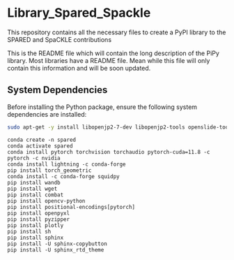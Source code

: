 # Library_Spared_Spackle

This repository contains all the necessary files to create a PyPI library to the SPARED and SpaCKLE contributions

This is the  README file which will contain the long description of the PiPy library. Most libraries have a README file. Mean while this file will only contain this information and will be soon updated. 

## System Dependencies

Before installing the Python package, ensure the following system dependencies are installed:

```sh
sudo apt-get -y install libopenjp2-7-dev libopenjp2-tools openslide-tools
```

```shell
conda create -n spared
conda activate spared
conda install pytorch torchvision torchaudio pytorch-cuda=11.8 -c pytorch -c nvidia
conda install lightning -c conda-forge
pip install torch_geometric
conda install -c conda-forge squidpy
pip install wandb
pip install wget
pip install combat
pip install opencv-python
pip install positional-encodings[pytorch]
pip install openpyxl
pip install pyzipper
pip install plotly
pip install sh
pip install sphinx
pip install -U sphinx-copybutton
pip install -U sphinx_rtd_theme
```
